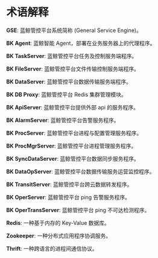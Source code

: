 # 术语解释

**GSE**:	蓝鲸管控平台系统简称 (General Service Engine)。

**BK Agent**: 	蓝鲸智能 Agent，部署在业务服务器上的代理程序。

**BK TaskServer**:	蓝鲸管控平台任务及控制服务端程序。

**BK FileServer**:	蓝鲸管控平台文件传输控制服务端程序。

**BK DataServer**:	蓝鲸管控平台数据传输服务端程序。

**BK DB Proxy**: 	蓝鲸管控平台 Redis 集群管理模块。

**BK ApiServer**:	蓝鲸管控平台提供外部 api 的服务程序。

**BK AlarmServer**:	蓝鲸管控平台告警服务程序。

**BK ProcServer**:	蓝鲸管控平台进程与配置管理服务程序。

**BK ProcMgrServer**:	蓝鲸管控平台进程管理服务程序。

**BK SyncDataServer**:	蓝鲸管控平台数据同步服务程序。

**BK DataOpServer**:	蓝鲸管控平台数据传输服务运营监控程序。

**BK TransitServer**:	蓝鲸管控平台跨云数据转发程序。

**BK OperServer**:	蓝鲸管控平台 ping 告警服务程序。

**BK OperTransServer**:	蓝鲸管控平台 ping 不可达检测程序。

**Redis**:	一种基于内存的 Key-Value 数据库。

**Zookeeper**:	一种分布式应用程序协调服务。

**Thrift**:	一种跨语言的进程间通信协议。
